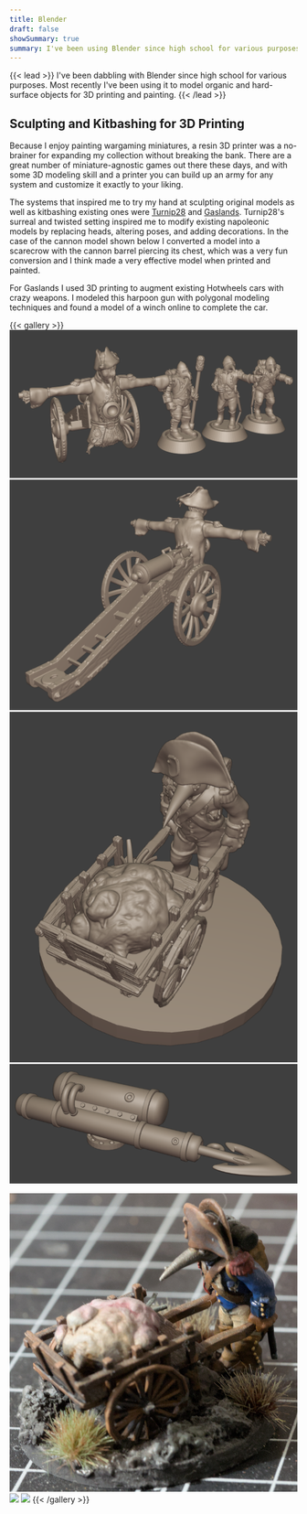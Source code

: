 ```yaml
---
title: Blender
draft: false
showSummary: true
summary: I've been using Blender since high school for various purposes. Most recently I've used it to model organic and hard-surface objects for 3D printing and painting.
---
```


{{< lead >}}
I've been dabbling with Blender since high school for various purposes. Most recently I've been using it to model organic and hard-surface
objects for 3D printing and painting.
{{< /lead >}}

## Sculpting and Kitbashing for 3D Printing

Because I enjoy painting wargaming miniatures, a resin 3D printer was a no-brainer for expanding my collection without breaking the bank.
There are a great number of miniature-agnostic games out there these days, and with some 3D modeling skill and a printer you can build
up an army for any system and customize it exactly to your liking. 

The systems that inspired me to try my hand at sculpting original
models as well as kitbashing existing ones were [Turnip28](https://www.patreon.com/Turnip28) and [Gaslands](https://planetsmashergames.com/gaslands/about/). Turnip28's surreal and twisted setting inspired me to modify existing napoleonic models by replacing heads, altering
poses, and adding decorations. In the case of the cannon model shown below I converted a model into a scarecrow with the cannon barrel piercing its chest, which was a very fun conversion and I think made a very effective model when printed and painted. 

For Gaslands I used 3D printing to augment existing Hotwheels cars with crazy weapons. I modeled this harpoon gun with polygonal modeling techniques and found a model of a winch online to complete the car.

{{< gallery >}}
  <img src="stump_gun_crew_clay.png" class="grid-w50" />
  <img src="stump_gun_back_clay.png" class="grid-w50" />
  <img src="toff_clay.png" class="grid-w50" />
  <img src="harpoon_clay.png" class="grid-w50" />
  <!-- <img src="rabbit_clay.png" class="grid-w50" /> -->
  <img src="toff_photo.jpg" class="grid-w50" />
  <img src="stump_gun_photo.jpg" class="grid-w50" />
  <img src="harpoon_photo.jpg" class="grid-w50" />
{{< /gallery >}}

